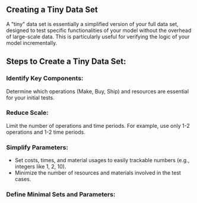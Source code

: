 ## Creating a Tiny Data Set
A "tiny" data set is essentially a simplified version of your full data set, designed to test specific functionalities of your model without the overhead of large-scale data. This is particularly useful for verifying the logic of your model incrementally.

## Steps to Create a Tiny Data Set:

### Identify Key Components: 
Determine which operations (Make, Buy, Ship) and resources are essential for your initial tests.
### Reduce Scale: 
Limit the number of operations and time periods. For example, use only 1-2 operations and 1-2 time periods.
### Simplify Parameters: 
- Set costs, times, and material usages to easily trackable numbers (e.g., integers like 1, 2, 10).
- Minimize the number of resources and materials involved in the test cases.
### Define Minimal Sets and Parameters:
